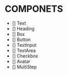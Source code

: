 # COMPONETS


- [] Text
- [] Heading
- [] Box
- [] Button
- [] TextInput
- [] TextArea
- [] Checkbox
- [] Avatar
- [] MultiStep